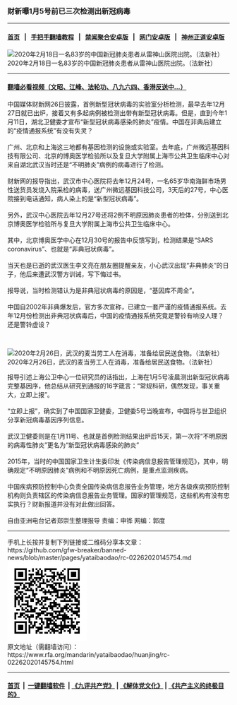 ### 财新曝1月5号前已三次检测出新冠病毒
------------------------

#### [首页](https://github.com/gfw-breaker/banned-news/blob/master/README.md) &nbsp;&nbsp;|&nbsp;&nbsp; [手把手翻墙教程](https://github.com/gfw-breaker/guides/wiki) &nbsp;&nbsp;|&nbsp;&nbsp; [禁闻聚合安卓版](https://github.com/gfw-breaker/bn-android) &nbsp;&nbsp;|&nbsp;&nbsp; [网门安卓版](https://github.com/oGate2/oGate) &nbsp;&nbsp;|&nbsp;&nbsp; [神州正道安卓版](https://github.com/SzzdOgate/update) 



<div id="headerimg">
 <img alt="2020年2月18日一名83岁的中国新冠肺炎患者从雷神山医院出院。（法新社）" src="https://www.rfa.org/mandarin/yataibaodao/huanjing/rc-02262020145754.html/000_1P30VG.jpg/@@images/5f20b739-820e-464b-90fb-11d3895bca5d.jpeg" title="2020年2月18日一名83岁的中国新冠肺炎患者从雷神山医院出院。（法新社）"/>
 <div id="headerimgcontents">
  <div id="headerimgcaption">
   <span>
    2020年2月18日一名83岁的中国新冠肺炎患者从雷神山医院出院。（法新社）
   </span>
   <!-- zoomattribute -->
  </div>
  <!-- headerimgcaption -->
 </div>
 <!-- headerimagecontents -->
</div>

<hr/>


#### [翻墙必看视频（文昭、江峰、法轮功、八九六四、香港反送中...）](https://github.com/gfw-breaker/banned-news/blob/master/pages/link3.md)

<div id="storytext">
 <div>
  <div class="slot_header">
  </div>
 </div>
 <p>
  中国媒体财新网26日披露，首例新型冠状病毒的实验室分析检测，最早去年12月27日就已出炉，接着又有多起病例被检测出带有新型冠状病毒。但是，直到今年1月11日，湖北卫健委才宣布“新型冠状病毒感染的肺炎”疫情。中国在非典后建立的“疫情通报系统”有没有失灵？
  <br/>
  <br/>
  广州、北京和上海这三地都有基因检测的设施或实验室。去年底，广州微远基因科技有限公司、北京的博奥医学检验所以及复旦大学附属上海市公共卫生临床中心对来自湖北武汉当时还是“不明肺炎”病例的病毒进行了检测。
  <br/>
  <br/>
  财新网的报导指出，武汉市中心医院将去年12月24号，一名65岁华南海鲜市场男性送货员发烧入院采检的病毒，送广州微远基因科技公司，3天后的27号，中心医院接到电话通知，病人染上的是“新型冠状病毒”。
  <br/>
  <br/>
  另外，武汉中心医院去年12月27号还将2例不明原因肺炎患者的检体，分别送到北京博奥医学检验所与复旦大学附属上海市公共卫生临床中心。
  <br/>
  <br/>
  其中，北京博奥医学中心在12月30号的报告中反馈写到，检测结果是“SARS coronavirus”、也就是“非典冠状病毒”。
  <br/>
  <br/>
  当天也是已逝的武汉医生李文亮在朋友圈提醒亲友，小心武汉出现“非典肺炎”的日子，他后来遭武汉警方训诫，写下悔过书。
  <br/>
  <br/>
  报导说，当时检测错认为是非典冠状病毒的原因是，“基因库不周全”。
  <br/>
  <br/>
  中国自2002年非典爆发后，官方多次宣称，已建立一套严谨的疫情通报系统。去年12月份检测出非典冠状病毒后，中国的疫情通报系统究竟是警铃有响没人理？还是警铃虚设？
 </p>
 <p>
  <br/>
  <div class="image-inline captioned" style="width:1783px;">
   <div style="width:1783px;">
    <img alt="2020年2月26日，武汉的麦当劳工人在消毒，准备给居民送食物。（法新社）" src="https://www.rfa.org/mandarin/yataibaodao/huanjing/rc-02262020145754.html/000_1PC4RD.jpg" title="2020年2月26日，武汉的麦当劳工人在消毒，准备给居民送食物。（法新社）"/>
   </div>
   <div class="image-caption">
    <span style="width:1783px;">
     2020年2月26日，武汉的麦当劳工人在消毒，准备给居民送食物。（法新社）
    </span>
    <span class="copyright">
    </span>
   </div>
  </div>
 </p>
 <p>
  报导引述上海公卫中心一位研究员的话指出，上海在1月5号凌晨测出新型冠状病毒完整基因序，他总结从研究到通报的16字箴言：“常规科研，偶然发现，事关重大，立即上报”。
  <br/>
  <br/>
  “立即上报”，确实到了中国国家卫健委，卫健委5号当晚宣布，中国将与世卫组织分享新冠病毒基因序列信息。
  <br/>
  <br/>
  武汉卫健委则是在1月11号、也就是首例检测结果出炉后15天，第一次将“不明原因的病毒性肺炎”更名为“新型冠状病毒感染的肺炎”
  <br/>
  <br/>
  2015年，当时的中国国家卫生计生委印发《传染病信息报告管理规范》，其中，明确规定“不明原因肺炎”病例和不明原因死亡病例，是重点监测疾病。
  <br/>
  <br/>
  中国疾病预防控制中心负责全国传染病信息报告业务管理，地方各级疾病预防控制机构则负责辖区的传染病信息报告业务管理。国家的管理规范，这些机构有没有忠实执行？财新报道并没有对此做出回答。
  <br/>
  <br/>
  自由亚洲电台记者郑崇生整理报导 责编：申铧 网编：郭度
 </p>
</div>

<hr/>
手机上长按并复制下列链接或二维码分享本文章：<br/>
https://github.com/gfw-breaker/banned-news/blob/master/pages/yataibaodao/rc-02262020145754.md <br/>
<a href='https://github.com/gfw-breaker/banned-news/blob/master/pages/yataibaodao/rc-02262020145754.md'><img src='https://github.com/gfw-breaker/banned-news/blob/master/pages/yataibaodao/rc-02262020145754.md.png'/></a> <br/>
原文地址（需翻墙访问）：https://www.rfa.org/mandarin/yataibaodao/huanjing/rc-02262020145754.html


------------------------
#### [首页](https://github.com/gfw-breaker/banned-news/blob/master/README.md) &nbsp;|&nbsp; [一键翻墙软件](https://github.com/gfw-breaker/nogfw/blob/master/README.md) &nbsp;| [《九评共产党》](https://github.com/gfw-breaker/9ping.md/blob/master/README.md#九评之一评共产党是什么) | [《解体党文化》](https://github.com/gfw-breaker/jtdwh.md/blob/master/README.md) | [《共产主义的终极目的》](https://github.com/gfw-breaker/gczydzjmd.md/blob/master/README.md)


<img src='http://gfw-breaker.win/banned-news/pages/yataibaodao/rc-02262020145754.md' width='0px' height='0px'/>